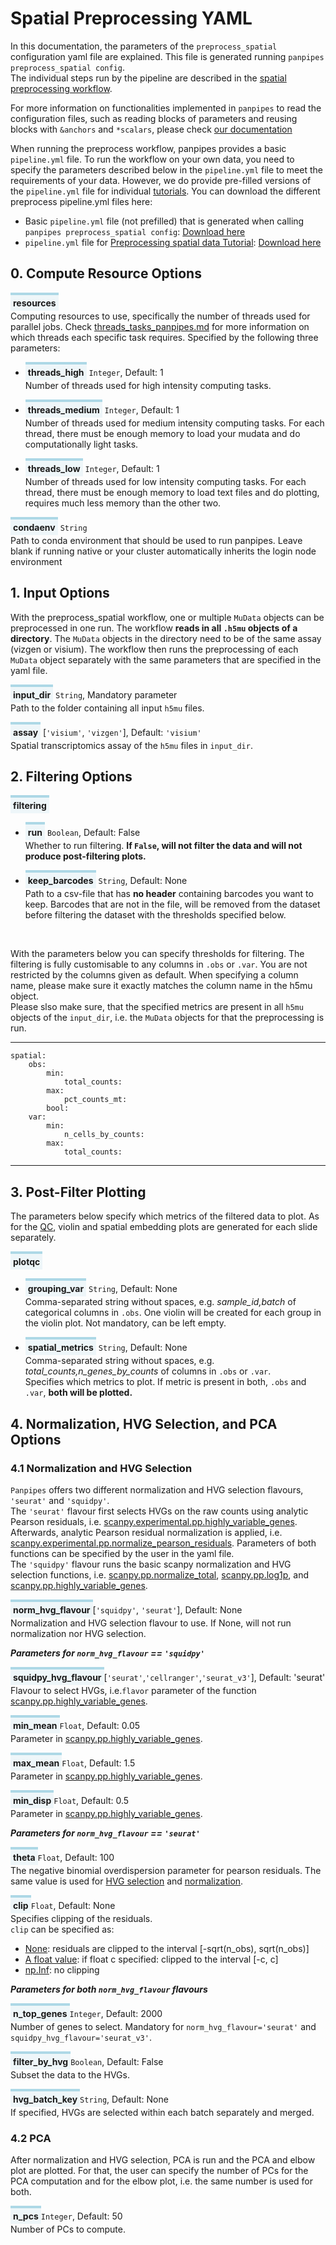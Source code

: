 <style>
  .parameter {
    border-top: 4px solid lightblue;
    background-color: rgba(173, 216, 230, 0.2);
    padding: 4px;
    display: inline-block;
    font-weight: bold;
  }
</style>

# Spatial Preprocessing YAML

In this documentation, the parameters of the `preprocess_spatial` configuration yaml file are explained. 
This file is generated running `panpipes preprocess_spatial config`.  <br> The individual steps run by the pipeline are described in the [spatial preprocessing workflow](../workflows/preprocess_spatial.md). 


For more information on functionalities implemented in `panpipes` to read the configuration files, such as reading blocks of parameters and reusing blocks with  `&anchors` and `*scalars`, please check [our documentation](./useful_info_on_yml.md)

When running the preprocess workflow, panpipes provides a basic `pipeline.yml` file.
To run the workflow on your own data, you need to specify the parameters described below in the `pipeline.yml` file to meet the requirements of your data.
However, we do provide pre-filled versions of the `pipeline.yml` file for individual [tutorials](https://panpipes-pipelines.readthedocs.io/en/latest/tutorials/index.html).
You can download the different preprocess pipeline.yml files here:
- Basic `pipeline.yml` file (not prefilled) that is generated when calling `panpipes preprocess_spatial config`: [Download here](https://github.com/DendrouLab/panpipes/blob/main/panpipes/panpipes/pipeline_preprocess_spatial/pipeline.yml)
- `pipeline.yml` file for [Preprocessing spatial data Tutorial](https://panpipes-tutorials.readthedocs.io/en/latest/preprocess_spatial_data/preprocess_spatial_data_with_panpipes.html): [Download here](https://github.com/DendrouLab/panpipes-tutorials/blob/main/docs/preprocess_spatial_data/pipeline.yml)



## 0. Compute Resource Options

<span class="parameter">resources</span><br>
Computing resources to use, specifically the number of threads used for parallel jobs.  Check [threads_tasks_panpipes.md](https://github.com/DendrouLab/panpipes/blob/threads_doc_g/docs/yaml_docs/threads_tasks_panpipes.md) for more information on which threads each specific task requires.
Specified by the following three parameters:
  - <span class="parameter">threads_high</span> `Integer`, Default: 1<br>
        Number of threads used for high intensity computing tasks. 

  - <span class="parameter">threads_medium</span> `Integer`, Default: 1<br>
        Number of threads used for medium intensity computing tasks.
        For each thread, there must be enough memory to load your mudata and do computationally light tasks.

  - <span class="parameter">threads_low</span> `Integer`, Default: 1<br>
  	    Number of threads used for low intensity computing tasks.
        For each thread, there must be enough memory to load text files and do plotting, requires much less memory than the other two.

<span class="parameter">condaenv</span> `String`<br>
    Path to conda environment that should be used to run panpipes.
    Leave blank if running native or your cluster automatically inherits the login node environment


## 1. Input Options

With the preprocess_spatial workflow, one or multiple `MuData` objects can be preprocessed in one run. The workflow **reads in all `.h5mu` objects of a directory**. The `MuData` objects in the directory need to be of the same assay (vizgen or visium). The workflow then runs the preprocessing of each `MuData` object separately with the same parameters that are specified in the yaml file. 
<br>

<span class="parameter">input_dir</span> `String`, Mandatory parameter<br>
    Path to the folder containing all input `h5mu` files.

<span class="parameter">assay</span> [`'visium'`, `'vizgen'`], Default: `'visium'`<br>
     Spatial transcriptomics assay of the `h5mu` files in `input_dir`.



## 2. Filtering Options

<span class="parameter">filtering</span><br>
  - <span class="parameter">run</span> `Boolean`, Default: False<br>
        Whether to run filtering. **If `False`, will not filter the data and will not produce post-filtering plots.**

  - <span class="parameter">keep_barcodes</span> `String`, Default: None<br>
        Path to a csv-file that has **no header** containing barcodes you want to keep. Barcodes that are not in the file, will be removed from the dataset before filtering the dataset with the thresholds specified below. 
<br>


With the parameters below you can specify thresholds for filtering. The filtering is fully customisable to any columns in `.obs` or `.var`. You are not restricted by the columns given as default. When specifying a column name, please make sure it exactly matches the column name in the h5mu object. <br> Please slso make sure, that the specified metrics are present in all `h5mu` objects of the `input_dir`, i.e. the `MuData` objects for that the preprocessing is run.


---
    spatial:
        obs:
            min:
                total_counts: 
            max:
                pct_counts_mt:
            bool: 
        var:
            min:
                n_cells_by_counts: 
            max:
                total_counts:
---


## 3. Post-Filter Plotting

The parameters below specify which metrics of the filtered data to plot. As for the [QC](./spatial_qc.md), violin and spatial embedding plots are generated for each slide separately. 
<br>

<span class="parameter">plotqc</span><br>
  - <span class="parameter">grouping_var</span> `String`, Default: None<br>
        Comma-separated string without spaces, e.g. _sample_id,batch_ of categorical columns in `.obs`. One violin will be created for each group in the violin plot. Not mandatory, can be left empty.

  - <span class="parameter">spatial_metrics</span> `String`, Default: None<br>
        Comma-separated string without spaces, e.g. _total_counts,n_genes_by_counts_ of columns in `.obs` or `.var`. <br>Specifies which metrics to plot. If metric is present in both, `.obs` and `.var`, **both will be plotted.**
    

## 4. Normalization, HVG Selection, and PCA Options

### **4.1 Normalization and HVG Selection**
`Panpipes` offers two different normalization and HVG selection flavours, `'seurat'` and `'squidpy'`. <br> The `'seurat'`  flavour first selects HVGs on the raw counts using analytic Pearson residuals, i.e. [scanpy.experimental.pp.highly_variable_genes](https://scanpy.readthedocs.io/en/stable/generated/scanpy.experimental.pp.highly_variable_genes.html). Afterwards, analytic Pearson residual normalization is applied, i.e. [scanpy.experimental.pp.normalize_pearson_residuals](https://scanpy.readthedocs.io/en/stable/generated/scanpy.experimental.pp.normalize_pearson_residuals.html). Parameters of both functions can be specified by the user in the yaml file. <br>The `'squidpy'` flavour runs the basic scanpy normalization and HVG selection functions, i.e. [scanpy.pp.normalize_total](https://scanpy.readthedocs.io/en/stable/generated/scanpy.pp.normalize_total.html), [scanpy.pp.log1p](https://scanpy.readthedocs.io/en/stable/generated/scanpy.pp.log1p.html), and [scanpy.pp.highly_variable_genes](https://scanpy.readthedocs.io/en/stable/generated/scanpy.pp.highly_variable_genes.html). 
<br> 

<span class="parameter">norm_hvg_flavour</span>[`'squidpy'`, `'seurat'`], Default: None<br>
    Normalization and HVG selection flavour to use. If None, will not run normalization nor HVG selection. 
<br>

___Parameters for `norm_hvg_flavour` == `'squidpy'`___ <br>

<span class="parameter">squidpy_hvg_flavour</span>[`'seurat'`,`'cellranger'`,`'seurat_v3'`], Default: 'seurat'<br>
    Flavour to select HVGs, i.e.`flavor` parameter of the function [scanpy.pp.highly_variable_genes](https://scanpy.readthedocs.io/en/stable/generated/scanpy.pp.highly_variable_genes.html).

<span class="parameter">min_mean</span>`Float`, Default: 0.05<br>
    Parameter in [scanpy.pp.highly_variable_genes](https://scanpy.readthedocs.io/en/stable/generated/scanpy.pp.highly_variable_genes.html).

<span class="parameter">max_mean</span>`Float`, Default: 1.5<br>
    Parameter in [scanpy.pp.highly_variable_genes](https://scanpy.readthedocs.io/en/stable/generated/scanpy.pp.highly_variable_genes.html). 

<span class="parameter">min_disp</span>`Float`, Default: 0.5<br>
    Parameter in [scanpy.pp.highly_variable_genes](https://scanpy.readthedocs.io/en/stable/generated/scanpy.pp.highly_variable_genes.html).

___Parameters for `norm_hvg_flavour` == `'seurat'`___ <br>

<span class="parameter">theta</span>`Float`, Default: 100<br>
    The negative binomial overdispersion parameter for pearson residuals. The same value is used for [HVG selection]((https://scanpy.readthedocs.io/en/stable/generated/scanpy.experimental.pp.highly_variable_genes.html)) and [normalization](https://scanpy.readthedocs.io/en/stable/generated/scanpy.experimental.pp.normalize_pearson_residuals.html). 

<span class="parameter">clip</span>`Float`, Default: None<br>
    Specifies clipping of the residuals. <br>`clip` can be specified as: <br> <ul><li> <u>None</u>: residuals are clipped to the interval [-sqrt(n_obs), sqrt(n_obs)] </li><li><u>A float value</u>: if float c specified: clipped to the interval [-c, c]</li> <li> <u>np.Inf</u>: no clipping</li></ul> 

___Parameters for both `norm_hvg_flavour` flavours___ <br>

<span class="parameter">n_top_genes</span>`Integer`, Default: 2000<br>
    Number of genes to select. Mandatory for `norm_hvg_flavour='seurat'` and `squidpy_hvg_flavour='seurat_v3'`.

<span class="parameter">filter_by_hvg</span>`Boolean`, Default: False<br>
    Subset the data to the HVGs. 

<span class="parameter">hvg_batch_key</span>`String`, Default: None<br>
    If specified, HVGs are selected within each batch separately and merged. 


### **4.2 PCA**

After normalization and HVG selection, PCA is run and the PCA and elbow plot are plotted. For that, the user can specify the number of PCs for the PCA computation and for the elbow plot, i.e. the same number is used for both. 
<br>

<span class="parameter">n_pcs</span>`Integer`, Default: 50<br>
    Number of PCs to compute.

